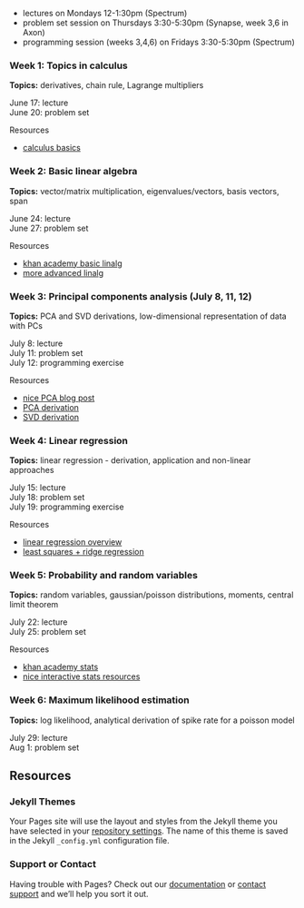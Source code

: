 - lectures on Mondays 12-1:30pm (Spectrum)
- problem set session on Thursdays 3:30-5:30pm (Synapse, week 3,6 in Axon)
- programming session (weeks 3,4,6) on Fridays 3:30-5:30pm (Spectrum)

### Week 1: Topics in calculus

**Topics:** derivatives, chain rule, Lagrange multipliers

June 17: lecture\
June 20: problem set

Resources
- [calculus basics](https://www.youtube.com/user/patrickJMT)

### Week 2: Basic linear algebra

**Topics:** vector/matrix multiplication, eigenvalues/vectors, basis vectors, span

June 24: lecture\
June 27: problem set

Resources
- [khan academy basic linalg](https://www.khanacademy.org/math/linear-algebra/vectors-and-spaces)
- [more advanced linalg](https://ocw.mit.edu/courses/mathematics/18-06sc-linear-algebra-fall-2011/syllabus/)

### Week 3: Principal components analysis (July 8, 11, 12)

**Topics:** PCA and SVD derivations, low-dimensional representation of data with PCs

July 8: lecture\
July 11: problem set\
July 12: programming exercise

Resources
- [nice PCA blog post](http://alexhwilliams.info/itsneuronalblog/2016/03/27/pca/)
- [PCA derivation](https://www.youtube.com/watch?v=L-pQtGm3VS8)
- [SVD derivation](https://www.youtube.com/watch?v=mBcLRGuAFUk)

### Week 4: Linear regression

**Topics:** linear regression - derivation, application and non-linear approaches

July 15: lecture\
July 18: problem set\
July 19: programming exercise

Resources
- [linear regression overview](https://www.youtube.com/watch?v=rVviNyIR-fI)
- [least squares + ridge regression](https://ocw.mit.edu/courses/mathematics/18-086-mathematical-methods-for-engineers-ii-spring-2006/video-lectures/lecture-21-optimization-with-constraints/)

### Week 5: Probability and random variables

**Topics:** random variables, gaussian/poisson distributions, moments, central limit theorem

July 22: lecture\
July 25: problem set

Resources
- [khan academy stats](https://www.youtube.com/playlist?list=PLC58778F28211FA19)
- [nice interactive stats resources](https://www4.stat.ncsu.edu/~post/teaching.html)

### Week 6: Maximum likelihood estimation

**Topics:** log likelihood, analytical derivation of spike rate for a poisson model

July 29: lecture\
Aug 1: problem set

Resources
- 


### Jekyll Themes

Your Pages site will use the layout and styles from the Jekyll theme you have selected in your [repository settings](https://github.com/JaneliaMLCourse/MathClub/settings). The name of this theme is saved in the Jekyll `_config.yml` configuration file.

### Support or Contact

Having trouble with Pages? Check out our [documentation](https://help.github.com/categories/github-pages-basics/) or [contact support](https://github.com/contact) and we’ll help you sort it out.
